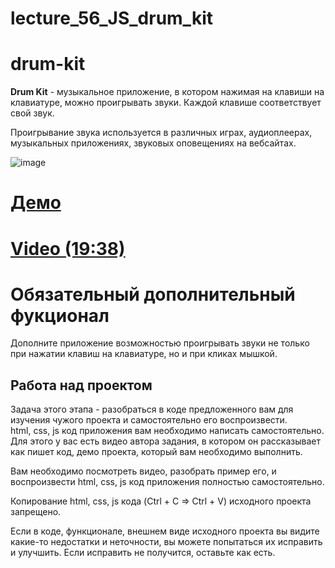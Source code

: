 # lecture_56_JS_drum_kit  
# drum-kit  
**Drum Kit** - музыкальное приложение, в котором нажимая на клавиши на клавиатуре, можно проигрывать звуки. Каждой клавише соответствует свой звук.  

Проигрывание звука используется в различных играх, аудиоплеерах, музыкальных приложениях, звуковых оповещениях на вебсайтах.  

![image](https://user-images.githubusercontent.com/113675674/226529771-121fa8d8-2a38-4b90-90ba-4402e6aa799a.png)  

#  [Демо](https://irinainina.github.io/JavaScript30-1/01%20-%20JavaScript%20Drum%20Kit/index-FINISHED.html)    
#  [Video (19:38)](https://www.youtube.com/watch?v=VuN8qwZoego&ab_channel=WesBos)  

#  Обязательный дополнительный фукционал  
Дополните приложение возможностью проигрывать звуки не только при нажатии клавиш на клавиатуре, но и при кликах мышкой.    

## Работа над проектом  
Задача этого этапа - разобраться в коде предложенного вам для изучения чужого проекта и самостоятельно его воспроизвести.  
html, css, js код приложения вам необходимо написать самостоятельно.  
Для этого у вас есть видео автора задания, в котором он рассказывает как пишет код, демо проекта, который вам необходимо выполнить.  

Вам необходимо посмотреть видео, разобрать пример его, и воспроизвести html, css, js код приложения полностью самостоятельно.  

Копирование html, css, js кода (Ctrl + C => Ctrl + V) исходного проекта запрещено.  

Если в коде, функционале, внешнем виде исходного проекта вы видите какие-то недостатки и неточности, вы можете попытаться их исправить и улучшить. Если исправить не получится, оставьте как есть.   

